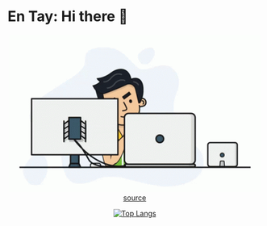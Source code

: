# En Tay: Hi there 👋

<p align=center>
    <img src="images/programmer.gif"/>
    <br/>
    <a href="https://tenor.com/view/programmer-gif-19019116">source</a>
</p>

<p align=center><a target="_blank" rel="noopener noreferrer nofollow" href="https://camo.githubusercontent.com/af0ac1a2f658459d7d43f5ae2512c294e24c7eab99f7f1d7083ece701f9a2a0f/68747470733a2f2f6769746875622d726561646d652d73746174732e76657263656c2e6170702f6170692f746f702d6c616e67732f3f757365726e616d653d70756a616e676761313233266c61796f75743d636f6d70616374">
    <img src="https://camo.githubusercontent.com/af0ac1a2f658459d7d43f5ae2512c294e24c7eab99f7f1d7083ece701f9a2a0f/68747470733a2f2f6769746875622d726561646d652d73746174732e76657263656c2e6170702f6170692f746f702d6c616e67732f3f757365726e616d653d70756a616e676761313233266c61796f75743d636f6d70616374" alt="Top Langs" data-canonical-src="https://github-readme-stats.vercel.app/api/top-langs/?username=pujangga123&amp;layout=compact" style="max-width: 100%;"></a>
</p>